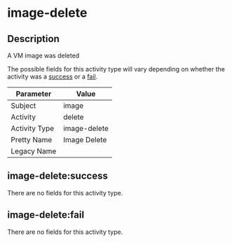 image-delete
============

Description
-----------
A VM image was deleted

The possible fields for this activity type will vary depending on whether the activity was a [success](#image-deletesuccess) or a [fail](#image-deletefail).

| Parameter     | Value        |
| ------------- | ------------ |
| Subject       | image        |
| Activity      | delete       |
| Activity Type | image-delete |
| Pretty Name   | Image Delete |
| Legacy Name   |              |

image-delete:success
--------------------

There are no fields for this activity type.


image-delete:fail
-----------------

There are no fields for this activity type.
